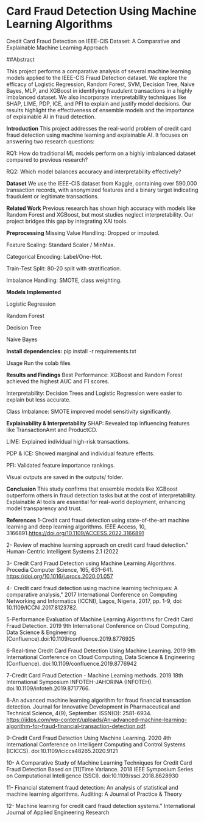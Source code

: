 # Card Fraud Detection Using Machine Learning Algorithms

Credit Card Fraud Detection on IEEE-CIS Dataset: A Comparative and Explainable Machine Learning Approach

##Abstract

This project performs a comparative analysis of several machine learning models applied to the IEEE-CIS Fraud Detection dataset. We explore the efficacy of Logistic Regression, Random Forest, SVM, Decision Tree, Naive Bayes, MLP, and XGBoost in identifying fraudulent transactions in a highly imbalanced dataset. We also incorporate interpretability techniques like SHAP, LIME, PDP, ICE, and PFI to explain and justify model decisions. Our results highlight the effectiveness of ensemble models and the importance of explainable AI in fraud detection.

**Introduction**
This project addresses the real-world problem of credit card fraud detection using machine learning and explainable AI. It focuses on answering two research questions:

RQ1: How do traditional ML models perform on a highly imbalanced dataset compared to previous research?

RQ2: Which model balances accuracy and interpretability effectively?

**Dataset**
We use the IEEE-CIS dataset from Kaggle, containing over 590,000 transaction records, with anonymized features and a binary target indicating fraudulent or legitimate transactions.

**Related Work**
Previous research has shown high accuracy with models like Random Forest and XGBoost, but most studies neglect interpretability. Our project bridges this gap by integrating XAI tools.

**Preprocessing**
Missing Value Handling: Dropped or imputed.

Feature Scaling: Standard Scaler / MinMax.

Categorical Encoding: Label/One-Hot.

Train-Test Split: 80-20 split with stratification.

Imbalance Handling: SMOTE, class weighting.

**Models Implemented**

Logistic Regression

Random Forest

Decision Tree

Naive Bayes

**Install dependencies:**
pip install -r requirements.txt

Usage
Run the colab files

**Results and Findings**
Best Performance: XGBoost and Random Forest achieved the highest AUC and F1 scores.

Interpretability: Decision Trees and Logistic Regression were easier to explain but less accurate.

Class Imbalance: SMOTE improved model sensitivity significantly.

**Explainability & Interpretability**
SHAP: Revealed top influencing features like TransactionAmt and ProductCD.

LIME: Explained individual high-risk transactions.

PDP & ICE: Showed marginal and individual feature effects.

PFI: Validated feature importance rankings.

Visual outputs are saved in the outputs/ folder.

**Conclusion**
This study confirms that ensemble models like XGBoost outperform others in fraud detection tasks but at the cost of interpretability. Explainable AI tools are essential for real-world deployment, enhancing model transparency and trust.

**References**
1-Credit card fraud detection using state-of-the-art machine learning and deep learning algorithms. IEEE Access, 10, 3166891.https://doi.org/10.1109/ACCESS.2022.3166891

2- Review of machine learning approach on credit card fraud detection." Human-Centric Intelligent Systems 2.1 (2022

3- Credit Card Fraud Detection using Machine Learning Algorithms. Procedia Computer Science, 165, 631–641. https://doi.org/10.1016/j.procs.2020.01.057

4- Credit card fraud detection using machine learning techniques: A comparative analysis," 2017 International Conference on Computing Networking and Informatics (ICCNI), Lagos, Nigeria, 2017, pp. 1-9, doi: 10.1109/ICCNI.2017.8123782.

5-Performance Evaluation of Machine Learning Algorithms for Credit Card Fraud Detection. 2019 9th International Conference on Cloud Computing, Data Science & Engineering (Confluence).doi:10.1109/confluence.2019.8776925 

6-Real-time Credit Card Fraud Detection Using Machine Learning. 2019 9th International Conference on Cloud Computing, Data Science & Engineering (Confluence). doi:10.1109/confluence.2019.8776942

7-Credit Card Fraud Detection - Machine Learning methods. 2019 18th International Symposium INFOTEH-JAHORINA (INFOTEH). doi:10.1109/infoteh.2019.8717766.

8-An advanced machine learning algorithm for fraud financial transaction detection. Journal for Innovative Development in Pharmaceutical and Technical Science, 4(9), September. ISSN(O): 2581-6934. https://jidps.com/wp-content/uploads/An-advanced-machine-learning-algorithm-for-fraud-financial-transaction-detection.pdf.

9-Credit Card Fraud Detection Using Machine Learning. 2020 4th International Conference on Intelligent Computing and Control Systems (ICICCS). doi:10.1109/iciccs48265.2020.9121

10- A Comparative Study of Machine Learning Techniques for Credit Card Fraud Detection Based on [11]Time Variance. 2018 IEEE Symposium Series on Computational Intelligence (SSCI). doi:10.1109/ssci.2018.8628930

11- Financial statement fraud detection: An analysis of statistical and machine learning algorithms. Auditing: A Journal of Practice & Theory

12- Machine learning for credit card fraud detection systems." International Journal of Applied Engineering Research 


